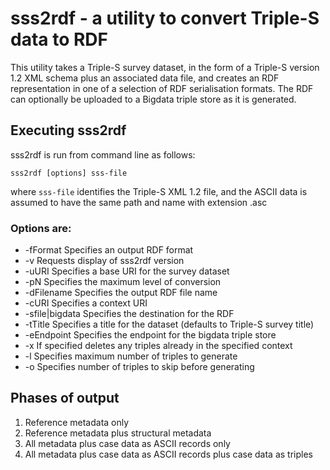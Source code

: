sss2rdf - a utility to convert Triple-S data to RDF
=======

This utility takes a Triple-S survey dataset, in the form of a Triple-S version 1.2 XML schema
plus an associated data file, and creates an RDF representation in one of a selection of RDF serialisation formats.
The RDF can optionally be uploaded to a Bigdata triple store as it is generated.

Executing sss2rdf
-----------------

sss2rdf is run from command line as follows:

```
sss2rdf [options] sss-file
```

where `sss-file` identifies the Triple-S XML 1.2 file, and the ASCII data is assumed to have the same
path and name with extension .asc

### Options are:

* -fFormat
Specifies an output RDF format
* -v
Requests display of sss2rdf version
* -uURI
Specifies a base URI for the survey dataset
* -pN
Specifies the maximum level of conversion
* -dFilename
Specifies the output RDF file name
* -cURI
Specifies a context URI
* -sfile|bigdata
Specifies the destination for the RDF
* -tTitle
Specifies a title for the dataset (defaults to Triple-S survey title)
* -eEndpoint
Specifies the endpoint for the bigdata triple store
* -x
If specified deletes any triples already in the specified context
* -l
Specifies maximum number of triples to generate
* -o
Specifies number of triples to skip before generating

## Phases of output

1. Reference metadata only
2. Reference metadata plus structural metadata
3. All metadata plus case data as ASCII records only
4. All metadata plus case data as ASCII records plus case data as triples
